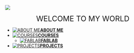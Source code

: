 <img src="http://www.freepngimg.com/download/networking/1-2-networking-free-download-png.png">
<p align="center">
<font size="+2">
WELCOME TO MY WORLD
</font>
</p>



- [![ABOUT ME](https://cdn2.iconfinder.com/data/icons/picol-vector/32/data_privacy-32.png )**ABOUT ME**](aboutme)
- [![COURSES](https://cdn3.iconfinder.com/data/icons/document-icons-7/512/BT_binder-32.png)**COURSES**](courses)
  - [![FABLAB](https://cdn4.iconfinder.com/data/icons/essential-app-1/16/server-web-hosting-storage-data-32.png)**FABLAB**](fablab)
- [![PROJECTS](https://cdn04.iconfinder.com/data/icons/essential-app-1/16/cluster-data-group-organize-32.png)**PROJECTS**](projects)
